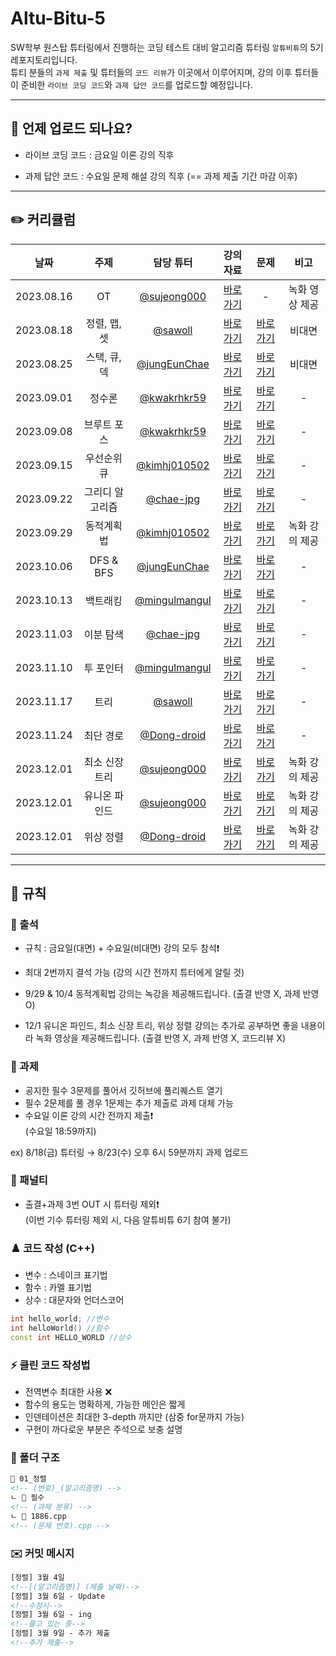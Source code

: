 # Altu-Bitu-5

SW학부 원스탑 튜터링에서 진행하는 코딩 테스트 대비 알고리즘 튜터링 `알튜비튜`의 5기 레포지토리입니다.  
튜티 분들의 `과제 제출` 및 튜터들의 `코드 리뷰`가 이곳에서 이루어지며, 강의 이후 튜터들이 준비한 `라이브 코딩 코드`와 `과제 답안 코드`를 업로드할 예정입니다.

---

## 📅 언제 업로드 되나요?

-   라이브 코딩 코드 : 금요일 이론 강의 직후

-   과제 답안 코드 : 수요일 문제 해설 강의 직후 (== 과제 제출 기간 마감 이후)

---

## ✏️ 커리큘럼

|    날짜    |      주제       |                    담당 튜터                     |                                                                                                                 강의 자료                                                                                                                  |                                                            문제                                                             |      비고      |
| :--------: | :-------------: | :----------------------------------------------: | :----------------------------------------------------------------------------------------------------------------------------------------------------------------------------------------------------------------------------------------: | :-------------------------------------------------------------------------------------------------------------------------: | :------------: |
| 2023.08.16 |       OT        | [@sujeong000](https://github.com/sujeong000) |                                                    [바로가기](https://github.com/Altu-Bitu-5/Notice/blob/main/00_OT/00_OT.pdf)                                                    |                                                              -                                                              | 녹화 영상 제공 |
| 2023.08.18 |  정렬, 맵, 셋   |       [@sawoll](https://github.com/sawoll)       | [바로가기](https://github.com/Altu-Bitu-5/Notice/blob/main/01_정렬_맵_셋/강의자료/01_정렬_맵_셋_이론.pdf) | [바로가기](https://github.com/Altu-Bitu-5/Notice/blob/main/01_정렬_맵_셋/README.md) |       비대면        |
| 2023.08.25 |  스택, 큐, 덱   |    [@jungEunChae](https://github.com/jungEunChae)    |                                                                                                                [바로가기](https://github.com/Altu-Bitu-5/Notice/blob/main/02_스택_큐_덱/강의자료/02_스택_큐_덱_이론.pdf)                                                                                                                |                                                        [바로가기](https://github.com/Altu-Bitu-5/Notice/blob/main/02_스택_큐_덱/README.md)                                                         |       비대면        |
| 2023.09.01 |     정수론      |   [@kwakrhkr59](https://github.com/kwakrhkr59)   |                                                                                                                [바로가기](https://github.com/Altu-Bitu-5/Notice/blob/main/03_정수론/강의자료/03_정수론_이론.pdf)                                                                                                                |                                                        [바로가기](https://github.com/Altu-Bitu-5/Notice/blob/main/03_정수론/README.md)                                                         |       -        |
| 2023.09.08 |   브루트 포스   |   [@kwakrhkr59](https://github.com/kwakrhkr59)   |                                                                                                                [바로가기](https://github.com/Altu-Bitu-5/Notice/blob/main/04_브루트포스/강의자료/04_브루트포스_이론.pdf)                                                                                                                |                                                        [바로가기](https://github.com/Altu-Bitu-5/Notice/blob/main/04_브루트포스/README.md)                                                         |       -        |
| 2023.09.15 |   우선순위 큐   |        [@kimhj010502](https://github.com/kimhj010502)        |                                                                                                                [바로가기](https://github.com/Altu-Bitu-5/Notice/blob/main/05_우선순위큐/강의자료/05_우선순위큐_이론.pdf)                                                                                                                |                                                        [바로가기](https://github.com/Altu-Bitu-5/Notice/blob/main/05_우선순위큐/README.md)                                                         |       -        |
| 2023.09.22 | 그리디 알고리즘 |      [@chae-jpg](https://github.com/chae-jpg)      |                                                                                                                [바로가기](https://github.com/Altu-Bitu-5/Notice/blob/main/06_그리디/강의자료/06_그리디_이론.pdf)                                                                                                                |                                                        [바로가기](https://github.com/Altu-Bitu-5/Notice/blob/main/06_그리디/README.md)                                                         |       -        |
| 2023.09.29 |    동적계획법    |    [@kimhj010502](https://github.com/kimhj010502)    |                                                                                                                [바로가기](https://github.com/Altu-Bitu-5/Notice/blob/main/07_동적계획법/강의자료/07_동적계획법_이론.pdf)                                                                                                                |                                                        [바로가기](https://github.com/Altu-Bitu-5/Notice/blob/main/07_동적계획법/README.md)                                                         |       녹화 강의 제공        |
| 2023.10.06 |    DFS & BFS     |   [@jungEunChae](https://github.com/jungEunChae)   |                                                                                                                [바로가기](https://github.com/Altu-Bitu-5/Notice/blob/main/08_DFS_BFS/강의자료/08_DFS_BFS_이론.pdf)                                                                                                                |                                                        [바로가기](https://github.com/Altu-Bitu-5/Notice/blob/main/08_DFS_BFS/README.md)                                                         |       -        |
| 2023.10.13 |   백트래킹   |   [@mingulmangul](https://github.com/mingulmangul)   |                                                                                                                [바로가기](https://github.com/Altu-Bitu-5/Notice/blob/main/09_백트래킹/강의자료/09_백트래킹_이론.pdf)                                                                                                                |                                                        [바로가기](https://github.com/Altu-Bitu-5/Notice/blob/main/09_백트래킹/README.md)                                                         |       -        |
| 2023.11.03 |    이분 탐색    |      [@chae-jpg](https://github.com/chae-jpg)      |                                                                                                                [바로가기](https://github.com/Altu-Bitu-5/Notice/blob/main/10_이분탐색/강의자료/10_이분탐색_이론.pdf)                                                                                                                |                                                        [바로가기](https://github.com/Altu-Bitu-5/Notice/blob/main/10_이분탐색/README.md)                                                         |     -     |
| 2023.11.10 |    투 포인터    |   [@mingulmangul](https://github.com/mingulmangul)   |                                                                                                                [바로가기](https://github.com/Altu-Bitu-5/Notice/blob/main/11_투포인터/강의자료/11_투포인터_이론.pdf)                                                                                                                |                                                        [바로가기](https://github.com/Altu-Bitu-5/Notice/blob/main/11_투포인터/README.md)                                                         |       -        |
| 2023.11.17 |      트리       |        [@sawoll](https://github.com/sawoll)        |                                                                                                                [바로가기](https://github.com/Altu-Bitu-5/Notice/blob/main/12_트리/강의자료/12_트리_이론.pdf)                                                                                                                |                                                        [바로가기](https://github.com/Altu-Bitu-5/Notice/blob/main/12_트리/README.md)                                                         |       -        |
| 2023.11.24 |    최단 경로    |   [@Dong-droid](https://github.com/Dong-droid)   |                                                                                                                [바로가기](https://github.com/Altu-Bitu-5/Notice/blob/main/13_최단경로/강의자료/13_최단경로_이론.pdf)                                                                                                                |                                                        [바로가기](https://github.com/Altu-Bitu-5/Notice/blob/main/13_최단경로/README.md)                                                         |       -        |
| 2023.12.01 |  최소 신장 트리  |      [@sujeong000](https://github.com/sujeong000)      |                                                                                                                [바로가기](https://github.com/Altu-Bitu-5/Notice/blob/main/14_최소신장트리/강의자료/14_최소신장트리_이론.pdf)                                                                                                                |                                                        [바로가기](https://github.com/Altu-Bitu-5/Notice/blob/main/14_최소신장트리/README.md)                                                         | 녹화 강의 제공  |
| 2023.12.01 | 유니온 파인드  |   [@sujeong000](https://github.com/sujeong000)   |                                                                                                                [바로가기](https://github.com/Altu-Bitu-5/Notice/blob/main/15_유니온파인드/강의자료/15_유니온파인드_이론.pdf)                                                                                                                |                                                        [바로가기](https://github.com/Altu-Bitu-5/Notice/blob/main/15_유니온파인드/README.md)                                                         | 녹화 강의 제공  |
| 2023.12.01 |    위상 정렬    |      [@Dong-droid](https://github.com/Dong-droid)      |                                                                                                                [바로가기](https://github.com/Altu-Bitu-5/Notice/blob/main/16_위상정렬/강의자료/16_위상정렬_이론.pdf)                                                                                                                |                                                        [바로가기](https://github.com/Altu-Bitu-5/Notice/blob/main/16_위상정렬/README.md)                                                         | 녹화 강의 제공  |

---

## 🤙 규칙

### 🎉 출석

-   규칙 : 금요일(대면) + 수요일(비대면) 강의 모두 참석❗
-   최대 2번까지 결석 가능 (강의 시간 전까지 튜터에게 알릴 것)

-   9/29 & 10/4 동적계획법 강의는 녹강을 제공해드립니다. (출결 반영 X, 과제 반영 O)
-   12/1 유니온 파인드, 최소 신장 트리, 위상 정렬 강의는 추가로 공부하면 좋을 내용이라 녹화 영상을 제공해드립니다. (출결 반영 X, 과제 반영 X, 코드리뷰 X)

### 🎉 과제

-   공지한 필수 3문제를 풀어서 깃허브에 풀리퀘스트 열기
-   필수 2문제를 풀 경우 1문제는 추가 제출로 과제 대체 가능
-   수요일 이론 강의 시간 전까지 제출❗  
    (수요일 18:59까지)

ex) 8/18(금) 튜터링 → 8/23(수) 오후 6시 59분까지 과제 업로드

### 📌 패널티

-   출결+과제 3번 OUT 시 튜터링 제외❗  
    (이번 기수 튜터링 제외 시, 다음 알튜비튜 6기 참여 불가)

### ♟️ 코드 작성 (C++)

-   변수 : 스네이크 표기법
-   함수 : 카멜 표기법
-   상수 : 대문자와 언더스코어

```cpp
int hello_world; //변수
int helloWorld() //함수
const int HELLO_WORLD //상수
```

### ⚡ 클린 코드 작성법

-   전역변수 최대한 사용 ❌
-   함수의 용도는 명확하게, 가능한 메인은 짧게
-   인덴테이션은 최대한 3-depth 까지만 (삼중 for문까지 가능)
-   구현이 까다로운 부분은 주석으로 보충 설명

### 📁 폴더 구조

```html
📁 01_정렬
<!-- (번호)_(알고리즘명) -->
ㄴ 📁 필수
<!-- (과제 분류) -->
ㄴ 📄 1886.cpp
<!-- (문제 번호).cpp -->
```

### ✉️ 커밋 메시지

```html
[정렬] 3월 4일
<!--[(알고리즘명)] (제출 날짜)-->
[정렬] 3월 6일 - Update
<!--수정시-->
[정렬] 3월 6일 - ing
<!--풀고 있는 중-->
[정렬] 3월 9일 - 추가 제출
<!--추가 제출-->
```
